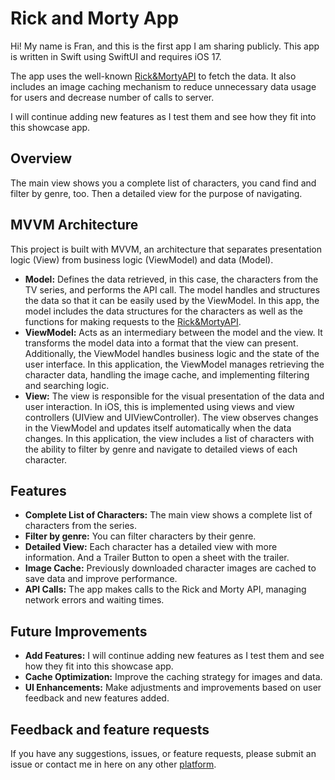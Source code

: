 # Rick and Morty App

Hi! My name is Fran, and this is the first app I am sharing publicly. This app is written in Swift using SwiftUI and requires iOS 17.

The app uses the well-known [Rick&MortyAPI](https://rickandmortyapi.com) to fetch the data. It also includes an image caching mechanism to reduce unnecessary data usage for users and decrease number of calls to server.

I will continue adding new features as I test them and see how they fit into this showcase app.



## Overview

The main view shows you a complete list of characters, you cand find and filter by genre, too. Then a detailed view for the purpose of navigating.



## MVVM Architecture

This project is built with MVVM, an architecture that separates presentation logic (View) from business logic (ViewModel) and data (Model). 

- **Model:** Defines the data retrieved, in this case, the characters from the TV series, and performs the API call. The model handles and structures the data so that it can be easily used by the ViewModel. In this app, the model includes the data structures for the characters as well as the functions for making requests to the [Rick&MortyAPI](https://rickandmortyapi.com/).
- **ViewModel:** Acts as an intermediary between the model and the view. It transforms the model data into a format that the view can present. Additionally, the ViewModel handles business logic and the state of the user interface. In this application, the ViewModel manages retrieving the character data, handling the image cache, and implementing filtering and searching logic.
- **View:** The view is responsible for the visual presentation of the data and user interaction. In iOS, this is implemented using views and view controllers (UIView and UIViewController). The view observes changes in the ViewModel and updates itself automatically when the data changes. In this application, the view includes a list of characters with the ability to filter by genre and navigate to detailed views of each character.



## Features

- **Complete List of Characters:** The main view shows a complete list of characters from the series.
- **Filter by genre:** You can filter characters by their genre.
- **Detailed View:** Each character has a detailed view with more information. And a Trailer Button to open a sheet with the trailer.
- **Image Cache:** Previously downloaded character images are cached to save data and improve performance.
- **API Calls:** The app makes calls to the Rick and Morty API, managing network errors and waiting times.



## Future Improvements

- **Add Features:** I will continue adding new features as I test them and see how they fit into this showcase app.
- **Cache Optimization:** Improve the caching strategy for images and data.
- **UI Enhancements:** Make adjustments and improvements based on user feedback and new features added.



## Feedback and feature requests

If you have any suggestions, issues, or feature requests, please submit an issue or contact me in here on any other [platform](https://github.com/fran-6co#hi--im-fran-ochoa).
